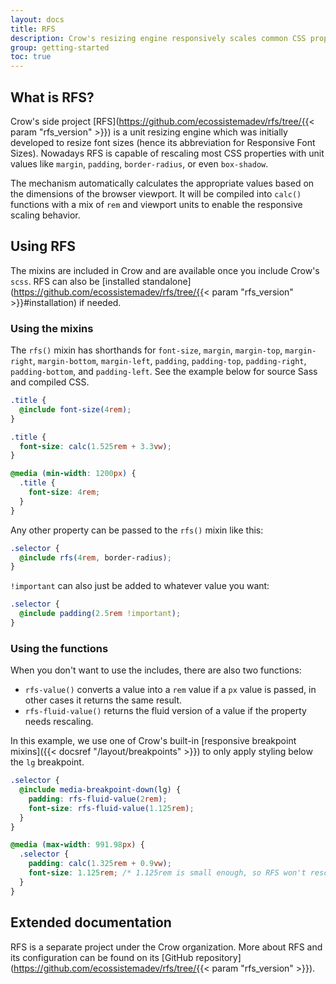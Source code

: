 ```yaml
---
layout: docs
title: RFS
description: Crow's resizing engine responsively scales common CSS properties to better utilize available space across viewports and devices.
group: getting-started
toc: true
---
```


## What is RFS?

Crow's side project [RFS](https://github.com/ecossistemadev/rfs/tree/{{< param "rfs_version" >}}) is a unit resizing engine which was initially developed to resize font sizes (hence its abbreviation for Responsive Font Sizes). Nowadays RFS is capable of rescaling most CSS properties with unit values like `margin`, `padding`, `border-radius`, or even `box-shadow`.

The mechanism automatically calculates the appropriate values based on the dimensions of the browser viewport. It will be compiled into `calc()` functions with a mix of `rem` and viewport units to enable the responsive scaling behavior.

## Using RFS

The mixins are included in Crow and are available once you include Crow's `scss`. RFS can also be [installed standalone](https://github.com/ecossistemadev/rfs/tree/{{< param "rfs_version" >}}#installation) if needed.

### Using the mixins

The `rfs()` mixin has shorthands for `font-size`, `margin`, `margin-top`, `margin-right`, `margin-bottom`, `margin-left`, `padding`, `padding-top`, `padding-right`, `padding-bottom`, and `padding-left`. See the example below for source Sass and compiled CSS.

```scss
.title {
  @include font-size(4rem);
}
```

```css
.title {
  font-size: calc(1.525rem + 3.3vw);
}

@media (min-width: 1200px) {
  .title {
    font-size: 4rem;
  }
}
```

Any other property can be passed to the `rfs()` mixin like this:

```scss
.selector {
  @include rfs(4rem, border-radius);
}
```

`!important` can also just be added to whatever value you want:

```scss
.selector {
  @include padding(2.5rem !important);
}
```

### Using the functions

When you don't want to use the includes, there are also two functions:

- `rfs-value()` converts a value into a `rem` value if a `px` value is passed, in other cases it returns the same result.
- `rfs-fluid-value()` returns the fluid version of a value if the property needs rescaling.

In this example, we use one of Crow's built-in [responsive breakpoint mixins]({{< docsref "/layout/breakpoints" >}}) to only apply styling below the `lg` breakpoint.

```scss
.selector {
  @include media-breakpoint-down(lg) {
    padding: rfs-fluid-value(2rem);
    font-size: rfs-fluid-value(1.125rem);
  }
}
```

```css
@media (max-width: 991.98px) {
  .selector {
    padding: calc(1.325rem + 0.9vw);
    font-size: 1.125rem; /* 1.125rem is small enough, so RFS won't rescale this */
  }
}
```

## Extended documentation

RFS is a separate project under the Crow organization. More about RFS and its configuration can be found on its [GitHub repository](https://github.com/ecossistemadev/rfs/tree/{{< param "rfs_version" >}}).

